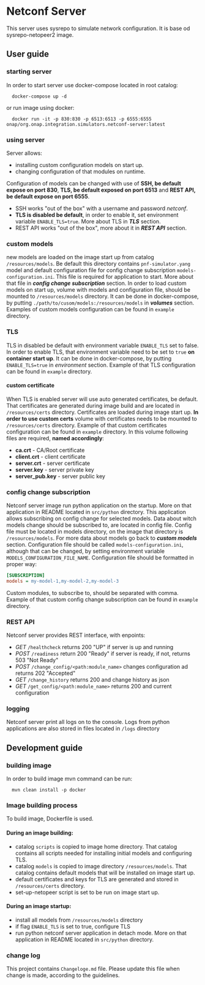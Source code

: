 # Netconf Server
This server uses sysrepo to simulate network configuration.
It is base od sysrepo-netopeer2 image.


## User guide
### starting server
In order to start server use docker-compose located in root catalog:
```shell
  docker-compose up -d
```
or run image using docker:
```shell
  docker run -it -p 830:830 -p 6513:6513 -p 6555:6555 onap/org.onap.integration.simulators.netconf-server:latest
```

### using server
Server allows:
 - installing custom configuration models on start up.
 - changing configuration of that modules on runtime.

Configuration of models can be changed with use of **SSH, be default expose on port 830**, 
**TLS, be default exposed on port 6513** and **REST API,  be default expose on port 6555**.
- SSH works "out of the box" with a username and password *netconf*.
- **TLS is disabled be default**, 
  in order to enable it, set environment variable `ENABLE_TLS=true`.
  More about TLS in ***TLS*** section.
- REST API works "out of the box", more about it in ***REST API*** section.

### custom models
new models are loaded on the image start up from catalog `/resources/models`.
Be default this directory contains `pnf-simulator.yang` model and
default configuration file for config change subscription `models-configuration.ini`.
This file is required for application to start.
More about that file in ***config change subscription*** section.
In order to load custom models on start up,
volume with models and configuration file, should be mounted to `/resources/models` directory.
It can be done in docker-compose, by putting 
`./path/to/cusom/models:/resources/models` in ***volumes*** section.
Examples of custom models configuration can be found in `example` directory. 

### TLS
TLS in disabled be default with environment variable `ENABLE_TLS` set to false.
In order to enable TLS, that environment variable need to be set to `true` 
**on container start up**.
It can be done in docker-compose, 
by putting `ENABLE_TLS=true` in *environment* section.
Example of that TLS configuration can be found in `example` directory.

#### custom certificate
When TLS is enabled server will use auto generated certificates, be default.
That certificates are generated during image build and 
are located in `/resources/certs` directory.
Certificates are loaded during image start up.
**In order to use custom certs**
volume with certificates needs to be mounted to `/resources/certs` directory.
Example of that custom certificates configuration can be found in `example` directory.
In this volume following files are required, **named accordingly**:
- **ca.crt** - CA/Root certificate
- **client.crt** - client certificate
- **server.crt** - server certificate
- **server.key** - server private key
- **server_pub.key** -  server public key

### config change subscription
Netconf server image run python application on the startup.
More on that application in README located in `src/python` directory.
This application allows subscribing on config change for selected models.
Data about witch models change should be subscribed to, are located in config file.
Config file must be located in models directory, on the image that directory is  `/resources/models`.
For more data about models go back to ***custom models*** section.
Configuration file should be called `models-configuration.ini`, 
although that can be changed, by setting environment variable `MODELS_CONFIGURATION_FILE_NAME`.
Configuration file should be formatted in proper way:
```ini
[SUBSCRIPTION]
models = my-model-1,my-model-2,my-model-3
```
Custom modules, to subscribe to, should be separated with comma.
Example of that custom config change subscription can be found in `example` directory.

### REST API
Netconf server provides REST interface, with enpoints:
- *GET* `/healthcheck` returns 200 "UP" if server is up and running
- *POST* `/readiness` return 200 "Ready" if server is ready, if not, returns 503 "Not Ready"
- *POST* `/change_config/<path:module_name>` changes configuration ad returns 202 "Accepted"
- *GET* `/change_history` returns 200 and change history as json
- *GET* `/get_config/<path:module_name>` returns 200 and current configuration


### logging
Netconf server print all logs on to the console.
Logs from python applications are also stored in files located in `/logs` directory


## Development guide 
### building image
In order to build image mvn command can be run:
```shell
  mvn clean install -p docker 
```

### Image building process
To build image, Dockerfile is used.

#### During an image building:
 - catalog `scripts` is copied to image home directory.
   That catalog contains all scripts needed for
   installing initial models and configuring TLS.
 - catalog `models`  is copied to image directory `/resources/models`.
   That catalog contains default models 
   that will be installed on image start up.
 - default certificates and keys for TLS are generated and 
   stored in `/resources/certs` directory.
 - set-up-netopeer script is set to be run on image start up.

#### During an image startup:
 - install all models from `/resources/models` directory
 - if flag `ENABLE_TLS` is set to true, configure TLS 
 - run python netconf server application in detach mode.
 More on that application in README located in `src/python` directory.
    

### change log
This project contains `Changeloge.md` file.
Please update this file when change is made,
according to the guidelines.
